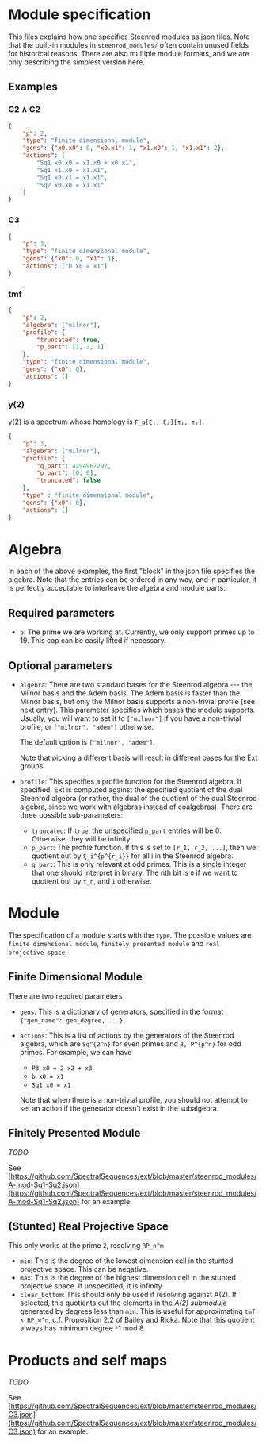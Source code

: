 # Module specification
This files explains how one specifies Steenrod modules as json files. Note that
the built-in modules in `steenrod_modules/` often contain unused fields for
historical reasons. There are also multiple module formats, and we are only
describing the simplest version here.

## Examples

### C2 ∧ C2
```json
{
    "p": 2,
    "type": "finite dimensional module",
    "gens": {"x0.x0": 0, "x0.x1": 1, "x1.x0": 1, "x1.x1": 2},
    "actions": [
        "Sq1 x0.x0 = x1.x0 + x0.x1",
        "Sq1 x1.x0 = x1.x1",
        "Sq1 x0.x1 = x1.x1",
        "Sq2 x0.x0 = x1.x1"
    ]
}
```

### C3
```json
{
    "p": 3,
    "type": "finite dimensional module",
    "gens": {"x0": 0, "x1": 1},
    "actions": ["b x0 = x1"]
}
```

### tmf
```json
{
    "p": 2,
    "algebra": ["milnor"],
    "profile": {
        "truncated": true,
        "p_part": [3, 2, 1]
    },
    "type": "finite dimensional module",
    "gens": {"x0": 0},
    "actions": []
}
```

### y(2)
y(2) is a spectrum whose homology is `F_p[ξ₁, ξ₂][τ₁, τ₂]`.

```json
{
    "p": 3,
    "algebra": ["milnor"],
    "profile": {
        "q_part": 4294967292,
        "p_part": [0, 0],
        "truncated": false
    },
    "type" : "finite dimensional module",
    "gens": {"x0": 0},
    "actions": []
}
```
# Algebra
In each of the above examples, the first "block" in the json file specifies the
algebra. Note that the entries can be ordered in any way, and in particular, it
is perfectly acceptable to interleave the algebra and module parts.

## Required parameters

 * `p`: The prime we are working at. Currently, we only support primes up to
   19. This cap can be easily lifted if necessary.

## Optional parameters
 * `algebra`: There are two standard bases for the Steenrod algebra --- the
   Milnor basis and the Adem basis. The Adem basis is faster than the Milnor
   basis, but only the Milnor basis supports a non-trivial profile (see next
   entry). This parameter specifies which bases the module supports. Usually,
   you will want to set it to `["milnor"]` if you have a non-trivial profile,
   or `["milnor", "adem"]` otherwise.

   The default option is `["milnor", "adem"]`.

   Note that picking a different basis will result in different bases for the
   Ext groups.

 * `profile`: This specifies a profile function for the Steenrod algebra. If
   specified, Ext is computed against the specified quotient of the dual
   Steenrod algebra (or rather, the dual of the quotient of the dual Steenrod
   algebra, since we work with algebras instead of coalgebras). There are three
   possible sub-parameters:

     * `truncated`: If `true`, the unspecified `p_part` entries will be 0.
       Otherwise, they will be infinity.
     * `p_part`: The profile function. If this is set to `[r_1, r_2, ...]`,
       then we quotient out by `ξ_i^{p^{r_i}}` for all i in the Steenrod algebra.
     * `q_part`: This is only relevant at odd primes. This is a single integer
       that one should interpret in binary. The nth bit is `0` if we want to
       quotient out by `τ_n`, and `1` otherwise.

# Module
The specification of a module starts with the `type`. The possible values are `finite dimensional module`, `finitely presented module` and `real projective space`.

## Finite Dimensional Module
There are two required parameters
 * `gens`: This is a dictionary of generators, specified in the format
   `{"gen_name": gen_degree, ...}`.

 * `actions`: This is a list of actions by the generators of the Steenrod
   algebra, which are `Sq^{2^n}` for even primes and `β, P^{p^n}` for odd
   primes. For example, we can have
     * `P3 x0 = 2 x2 + x3`
     * `b x0 = x1`
     * `Sq1 x0 = x1`

   Note that when there is a non-trivial profile, you should not attempt to set
   an action if the generator doesn't exist in the subalgebra.

## Finitely Presented Module
*TODO*

See [https://github.com/SpectralSequences/ext/blob/master/steenrod_modules/A-mod-Sq1-Sq2.json](https://github.com/SpectralSequences/ext/blob/master/steenrod_modules/A-mod-Sq1-Sq2.json) for an example.

## (Stunted) Real Projective Space
This only works at the prime `2`, resolving `RP_n^m`

 * `min`: This is the degree of the lowest dimension cell in the stunted
   projective space. This can be negative.
 * `max`: This is the degree of the highest dimension cell in the stunted
   projective space. If unspecified, it is infinity.
 * `clear_bottom`: This should only be used if resolving against A(2). If
   selected, this quotients out the elements in the *A(2) submodule* generated
   by degrees less than `min`. This is useful for approximating `tmf ∧ RP_∞^n`,
   c.f. Proposition 2.2 of Bailey and Ricka. Note that this quotient always has
   minimum degree -1 mod 8.

# Products and self maps
*TODO*

See [https://github.com/SpectralSequences/ext/blob/master/steenrod_modules/C3.json](https://github.com/SpectralSequences/ext/blob/master/steenrod_modules/C3.json) for an example.
